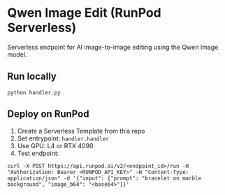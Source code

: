 # Qwen Image Edit (RunPod Serverless)

Serverless endpoint for AI image-to-image editing using the Qwen Image model.

## Run locally
```
python handler.py
```

## Deploy on RunPod
1. Create a Serverless Template from this repo
2. Set entrypoint: `handler.handler`
3. Use GPU: L4 or RTX 4090
4. Test endpoint:
```
curl -X POST https://api.runpod.ai/v2/<endpoint_id>/run -H "Authorization: Bearer <RUNPOD_API_KEY>" -H "Content-Type: application/json" -d '{"input": {"prompt": "bracelet on marble background", "image_b64": "<base64>"}}'
```
